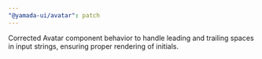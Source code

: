 ```yaml
---
"@yamada-ui/avatar": patch
---
```


Corrected Avatar component behavior to handle leading and trailing spaces in input strings, ensuring proper rendering of initials.
